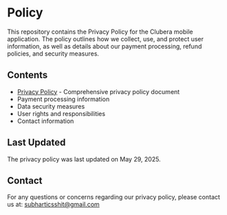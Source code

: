 # Policy

This repository contains the Privacy Policy for the Clubera mobile application. The policy outlines how we collect, use, and protect user information, as well as details about our payment processing, refund policies, and security measures.

## Contents

- [Privacy Policy](privacy_policy.md) - Comprehensive privacy policy document
- Payment processing information
- Data security measures
- User rights and responsibilities
- Contact information

## Last Updated

The privacy policy was last updated on May 29, 2025.

## Contact

For any questions or concerns regarding our privacy policy, please contact us at:
subharticsshit@gmail.com 